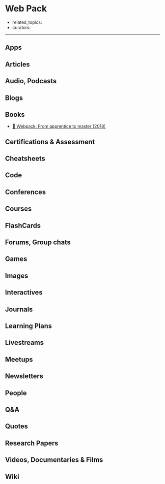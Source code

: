 # Web Pack

- related_topics:
- curators:

------

## Apps

## Articles

## Audio, Podcasts

## Blogs

## Books

- [📖 Webpack: From apprentice to master (2018)](https://survivejs.com/webpack/preface/)


## Certifications & Assessment

## Cheatsheets

## Code

## Conferences

## Courses

## FlashCards

## Forums, Group chats

## Games

## Images

## Interactives

## Journals

## Learning Plans

## Livestreams

## Meetups

## Newsletters

## People

## Q&A

## Quotes

## Research Papers

## Videos, Documentaries & Films

## Wiki
